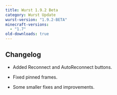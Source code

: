 ```yaml
---
title: Wurst 1.9.2 Beta
category: Wurst Update
wurst-version: "1.9.2-BETA"
minecraft-versions:
  - "1.7"
old-downloads: true
---
```

## Changelog

- Added Reconnect and AutoReconnect buttons.

- Fixed pinned frames.

- Some smaller fixes and improvements.
